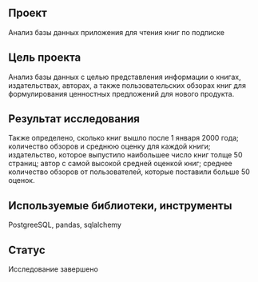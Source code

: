 ## Проект

Анализ базы данных приложения для чтения книг по подписке

## Цель проекта

Анализ базы данных с целью представления информации о книгах, издательствах, авторах, а также пользовательских обзорах книг для формулирования ценностных предложений для нового продукта.

## Результат исследования

Также определено, сколько книг вышло после 1 января 2000 года; количество обзоров и среднюю оценку для каждой книги; издательство, которое выпустило наибольшее число книг толще 50 страниц; автор с самой высокой средней оценкой книг; среднее количество обзоров от пользователей, которые поставили больше 50 оценок.

## Используемые библиотеки, инструменты

PostgreeSQL, pandas, sqlalchemy

## Статус

Исследование завершено

